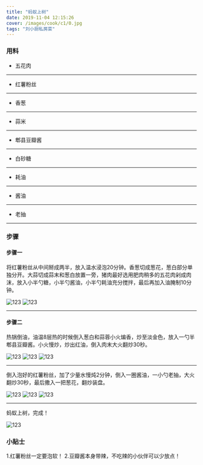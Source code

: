 ```yaml
---
title: "蚂蚁上树"
date: 2019-11-04 12:15:26
cover: /images/cook/c1/0.jpg
tags: "刘小厨私房菜"
---
```


### 用料

* 五花肉
***
* 红薯粉丝
***
* 香葱
***
* 蒜米
***
* 郫县豆瓣酱
***
* 白砂糖
***
* 耗油
***
* 酱油
***
* 老抽
***

### 步骤

#### 步骤一

将红薯粉丝从中间掰成两半，放入温水浸泡20分钟。香葱切成葱花，葱白部分单独分开。大蒜切成蒜末和葱白放置一旁，猪肉最好选用肥肉稍多的五花肉剁成肉沫，放入小半勺糖，小半勺酱油，小半勺耗油充分搅拌，最后再加入油腌制10分钟。

![123](/images/cook/c1/1.jpg)
![123](/images/cook/c1/2.jpg)

***

#### 步骤二

热锅倒油，油温8层热的时候倒入葱白和蒜蓉小火煸香，炒至淡金色，放入一勺半郫县豆瓣酱。小火慢炒，炒出红油，倒入肉末大火翻炒30秒。

![123](/images/cook/c1/3.jpg)
![123](/images/cook/c1/4.jpg)
![123](/images/cook/c1/5.jpg)

***

倒入泡好的红薯粉丝，加了少量水慢炖2分钟，倒入一圈酱油，一小勺老抽，大火翻炒30秒，最后撒入一把葱花，翻炒装盘。

![123](/images/cook/c1/6.jpg)
![123](/images/cook/c1/7.jpg)
![123](/images/cook/c1/8.jpg)

***

蚂蚁上树，完成！

![123](/images/cook/c1/9.jpg)

### 小贴士

1.红薯粉丝一定要泡软！
2.豆瓣酱本身带辣，不吃辣的小伙伴可以少放点！